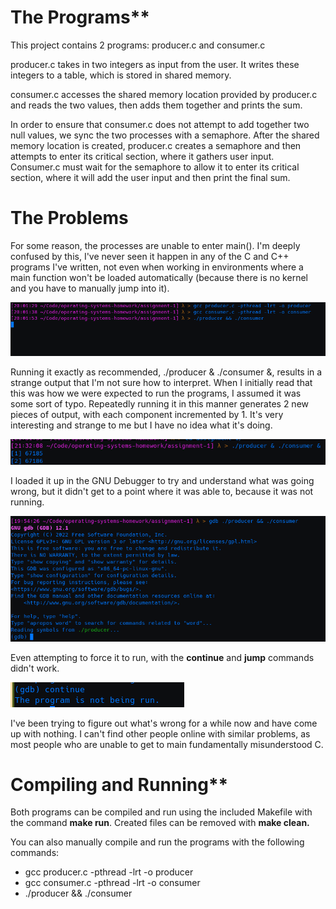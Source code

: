 # The Programs** 

This project contains 2 programs: producer.c and consumer.c

producer.c takes in two integers as input from the user. It writes these integers to a table, which is stored in shared memory.

consumer.c accesses the shared memory location provided by producer.c and reads the two values, then adds them together and prints the sum. 

In order to ensure that consumer.c does not attempt to add together two null values, we sync the two processes with a semaphore. After the shared memory location is created, producer.c creates a semaphore and then attempts to enter its critical section, where it gathers user input. Consumer.c must wait for the semaphore to allow it to enter its critical section, where it will add the user input and then print the final sum. 

# The Problems

For some reason, the processes are unable to enter main(). I'm deeply confused by this, I've never seen it happen in any of the C and C++ programs I've written, not even when working in environments where a main function won't be loaded automatically (because there is no kernel and you have to manually jump into it). 

![Hanging up in execution](images/execution.png)

Running it exactly as recommended, ./producer & ./consumer &, results in a strange output that I'm not sure how to interpret. When I initially read that this was how we were expected to run the programs, I assumed it was some sort of typo. Repeatedly running it in this manner generates 2 new pieces of output, with each component incremented by 1. It's very interesting and strange to me but I have no idea what it's doing.

![Strange output](images/execution2.png)

I loaded it up in the GNU Debugger to try and understand what was going wrong, but it didn't get to a point where it was able to, because it was not running. 

![GDB](images/gdb1.png)

Even attempting to force it to run, with the **continue** and **jump** commands didn't work.

![GDB](images/gdb2.png)

I've been trying to figure out what's wrong for a while now and have come up with nothing. I can't find other people online with similar problems, as most people who are unable to get to main fundamentally misunderstood C. 


# Compiling and Running**
Both programs can be compiled and run using the included Makefile with the command **make run**. Created files can be removed with **make clean.**

You can also manually compile and run the programs with the following commands:
- gcc producer.c -pthread -lrt -o producer
- gcc consumer.c -pthread -lrt -o consumer
- ./producer && ./consumer
